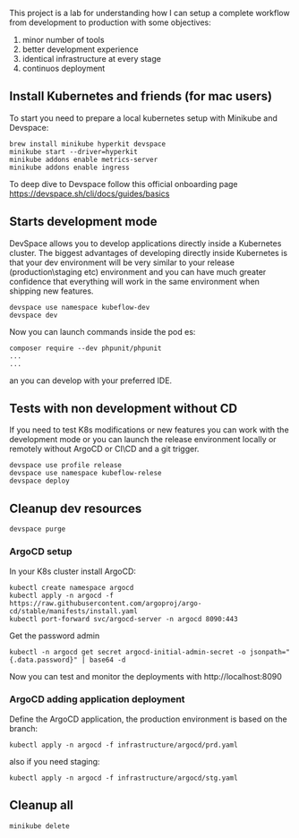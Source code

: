 This project is a lab for understanding how I can setup a complete workflow from development to production with some objectives:

1) minor number of tools
2) better development experience
3) identical infrastructure at every stage
4) continuos deployment

## Install Kubernetes and friends (for mac users)

To start you need to prepare a local kubernetes setup with Minikube and Devspace:

    brew install minikube hyperkit devspace
    minikube start --driver=hyperkit
    minikube addons enable metrics-server
    minikube addons enable ingress

To deep dive to Devspace follow this official onboarding page https://devspace.sh/cli/docs/guides/basics

## Starts development mode

DevSpace allows you to develop applications directly inside a Kubernetes cluster.
The biggest advantages of developing directly inside Kubernetes is that your dev environment will be very similar to your release (production\staging etc) environment and you can have much greater confidence that everything will work in the same environment when shipping new features.

    devspace use namespace kubeflow-dev
    devspace dev

Now you can launch commands inside the pod es:

    composer require --dev phpunit/phpunit
    ...
    ...

an you can develop with your preferred IDE.

## Tests with non development without CD

If you need to test K8s modifications or new features you can work with the development mode or you can launch the release environment locally or remotely without ArgoCD or CI\CD and a git trigger.

    devspace use profile release
    devspace use namespace kubeflow-relese
    devspace deploy

## Cleanup dev resources

    devspace purge

### ArgoCD setup

In your K8s cluster install ArgoCD:

    kubectl create namespace argocd
    kubectl apply -n argocd -f https://raw.githubusercontent.com/argoproj/argo-cd/stable/manifests/install.yaml
    kubectl port-forward svc/argocd-server -n argocd 8090:443

Get the password admin

    kubectl -n argocd get secret argocd-initial-admin-secret -o jsonpath="{.data.password}" | base64 -d

Now you can test and monitor the deployments with http://localhost:8090

### ArgoCD adding application deployment

Define the ArgoCD application, the production environment is based on the branch:

    kubectl apply -n argocd -f infrastructure/argocd/prd.yaml

also if you need staging:

    kubectl apply -n argocd -f infrastructure/argocd/stg.yaml

## Cleanup all

    minikube delete